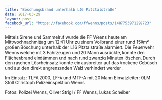 ```yaml
---
title: "Böschungsbrand unterhalb L16 Pitztalstraße"
date: 2017-03-29
layout: post
facebook_url: "https://facebook.com/ffwenns/posts/1487753971299723"
---
```


Mittels Sirene und Sammelruf wurde die FF Wenns heute am Mittwochnachmittag um 12:41 Uhr zu einem Vollbrand einer rund 150m² großen Böschung unterhalb der L16 Pitztalstraße alarmiert. Die Feuerwehr Wenns welche mit 3 Fahrzeugen und 20 Mann ausrückte, konnte den Flächenbrand eindämmen und nach rund zwanzig Minuten löschen. Durch den raschen Löscheinsatz konnte ein ausbreiten auf das trockene Gebüsch und auf den direkt angrenzenden Wald verhindert werden.

Im Einsatz:
TLFA 2000, LF-A und MTF-A mit 20 Mann
Einsatzleiter: OLM Stoll Christoph
Polizeiinspektion Wenns

Fotos: Polizei Wenns, Oliver Strigl / FF Wenns, Lukas Scheiber